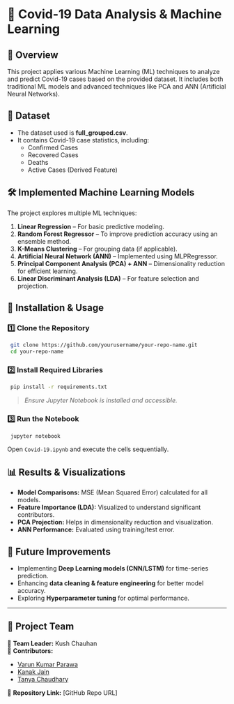 # 📌 Covid-19 Data Analysis & Machine Learning

## 📖 Overview
This project applies various Machine Learning (ML) techniques to analyze and predict Covid-19 cases based on the provided dataset. It includes both traditional ML models and advanced techniques like PCA and ANN (Artificial Neural Networks).

## 📂 Dataset
- The dataset used is **full_grouped.csv**.
- It contains Covid-19 case statistics, including:
  - Confirmed Cases
  - Recovered Cases
  - Deaths
  - Active Cases (Derived Feature)

## 🛠️ Implemented Machine Learning Models
The project explores multiple ML techniques:
1. **Linear Regression** – For basic predictive modeling.
2. **Random Forest Regressor** – To improve prediction accuracy using an ensemble method.
3. **K-Means Clustering** – For grouping data (if applicable).
4. **Artificial Neural Network (ANN)** – Implemented using MLPRegressor.
5. **Principal Component Analysis (PCA) + ANN** – Dimensionality reduction for efficient learning.
6. **Linear Discriminant Analysis (LDA)** – For feature selection and projection.

## 📌 Installation & Usage
### **1️⃣ Clone the Repository**
```sh
 git clone https://github.com/yourusername/your-repo-name.git
 cd your-repo-name
```

### **2️⃣ Install Required Libraries**
```sh
 pip install -r requirements.txt
```
> *Ensure Jupyter Notebook is installed and accessible.*

### **3️⃣ Run the Notebook**
```sh
 jupyter notebook
```
Open `Covid-19.ipynb` and execute the cells sequentially.

## 📊 Results & Visualizations
- **Model Comparisons:** MSE (Mean Squared Error) calculated for all models.
- **Feature Importance (LDA):** Visualized to understand significant contributors.
- **PCA Projection:** Helps in dimensionality reduction and visualization.
- **ANN Performance:** Evaluated using training/test error.

## 🚀 Future Improvements
- Implementing **Deep Learning models (CNN/LSTM)** for time-series prediction.
- Enhancing **data cleaning & feature engineering** for better model accuracy.
- Exploring **Hyperparameter tuning** for optimal performance.

---
## 👥 Project Team
🔹 **Team Leader:** Kush Chauhan  
🔹 **Contributors:**  
   - [Varun Kumar Parawa](https://github.com/member1profile)  
   - [Kanak Jain](https://github.com/Kanakjain04)  
   - [Tanya Chaudhary](https://github.com/member3profile)  

🔗 **Repository Link:** [GitHub Repo URL]


